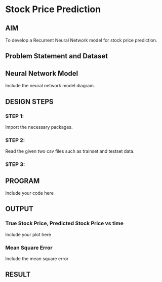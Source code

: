 # Stock Price Prediction

## AIM

To develop a Recurrent Neural Network model for stock price prediction.

## Problem Statement and Dataset

## Neural Network Model

Include the neural network model diagram.

## DESIGN STEPS

### STEP 1:
Import the necessary packages.

### STEP 2:
Read the given two csv files such as trainset and testset data.

### STEP 3:


## PROGRAM

Include your code here

## OUTPUT

### True Stock Price, Predicted Stock Price vs time

Include your plot here

### Mean Square Error

Include the mean square error

## RESULT
